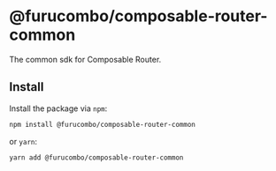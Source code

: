 # @furucombo/composable-router-common

The common sdk for Composable Router.

## Install

Install the package via `npm`:

```sh
npm install @furucombo/composable-router-common
```

or `yarn`:

```sh
yarn add @furucombo/composable-router-common
```
